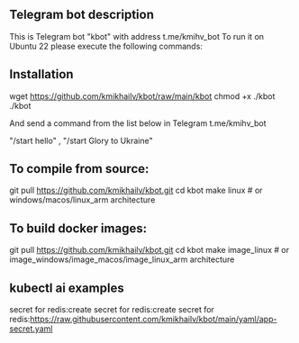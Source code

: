 ## Telegram bot description
This is Telegram bot "kbot" with address t.me/kmihv_bot
To run it on Ubuntu 22 please execute the following commands:

## Installation
wget https://github.com/kmikhailv/kbot/raw/main/kbot
chmod +x ./kbot
./kbot

And send a command from the list below in Telegram t.me/kmihv_bot

"/start hello"  , "/start Glory to Ukraine"

## To compile from source:

git pull https://github.com/kmikhailv/kbot.git
cd kbot
make linux # or windows/macos/linux_arm architecture

## To build docker images:
git pull https://github.com/kmikhailv/kbot.git
cd kbot
make image_linux # or image_windows/image_macos/image_linux_arm architecture


## kubectl ai examples

secret for redis:create secret for redis:create secret for redis:https://raw.githubusercontent.com/kmikhailv/kbot/main/yaml/app-secret.yaml
